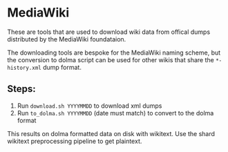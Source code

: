 # MediaWiki

These are tools that are used to download wiki data from offical dumps distributed by the MediaWiki foundataion.

The downloading tools are bespoke for the MediaWiki naming scheme, but the conversion to dolma script can be used for other wikis that share the `*-history.xml` dump format.

## Steps:

1. Run `download.sh YYYYMMDD` to download xml dumps
2. Run `to_dolma.sh YYYYMMDD` (date must match) to convert to the dolma format

This results on dolma formatted data on disk with wikitext. Use the shard wikitext preprocessing pipeline to get plaintext.
